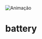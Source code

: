 ![Animação](https://user-images.githubusercontent.com/105011175/171040307-3b21131c-da0e-45e7-843e-3645a109aff5.gif)
# battery
